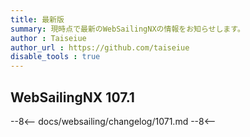 ```yaml
---
title: 最新版
summary: 現時点で最新のWebSailingNXの情報をお知らせします。
author : Taiseiue
author_url : https://github.com/taiseiue
disable_tools : true
---
```

## WebSailingNX 107.1
--8<--
docs/websailing/changelog/1071.md
--8<--